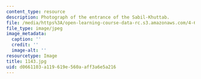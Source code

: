 ```yaml
---
content_type: resource
description: Photograph of the entrance of the Sabil-Khuttab.
file: /media/https%3A/open-learning-course-data-rc.s3.amazonaws.com/4-615-the-architecture-of-cairo-spring-2002/d0661103a119619e560aaff3a6e5a216_1143.jpg
file_type: image/jpeg
image_metadata:
  caption: ''
  credit: ''
  image-alt: ''
resourcetype: Image
title: 1143.jpg
uid: d0661103-a119-619e-560a-aff3a6e5a216
---
```

